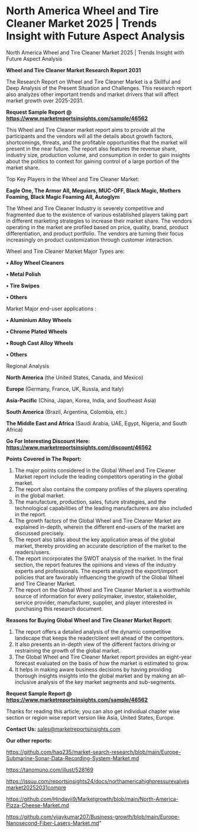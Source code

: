 # North America Wheel and Tire Cleaner Market 2025 | Trends Insight with Future Aspect Analysis
North America Wheel and Tire Cleaner Market 2025 | Trends Insight with Future Aspect Analysis

<strong>Wheel and Tire Cleaner Market Research Report 2031</strong>

The Research Report on Wheel and Tire Cleaner Market is a Skillful and Deep Analysis of the Present Situation and Challenges. This research report also analyzes other important trends and market drivers that will affect market growth over 2025-2031.

<strong>Request Sample Report @ <a href=https://www.marketreportsinsights.com/sample/46562>https://www.marketreportsinsights.com/sample/46562</a></strong>

This Wheel and Tire Cleaner market report aims to provide all the participants and the vendors will all the details about growth factors, shortcomings, threats, and the profitable opportunities that the market will present in the near future. The report also features the revenue share, industry size, production volume, and consumption in order to gain insights about the politics to contest for gaining control of a large portion of the market share.

Top Key Players in the Wheel and Tire Cleaner Market:

<strong>Eagle One, The Armor All, Meguiars, MUC-OFF, Black Magic, Mothers Foaming, Black Magic Foaming All, Autoglym</strong>

The Wheel and Tire Cleaner Industry is severely competitive and fragmented due to the existence of various established players taking part in different marketing strategies to increase their market share. The vendors operating in the market are profiled based on price, quality, brand, product differentiation, and product portfolio. The vendors are turning their focus increasingly on product customization through customer interaction.

Wheel and Tire Cleaner Market Major Types are:

<strong>•  Alloy Wheel Cleaners

•  Metal Polish

•  Tire Swipes

•  Others</strong>

Market Major end-user applications :

<strong>•  Aluminium Alloy Wheels

•  Chrome Plated Wheels

•  Rough Cast Alloy Wheels

•  Others</strong>

Regional Analysis

</u><strong><b>North America</b></strong> (the United States, Canada, and Mexico)

<strong><b>Europe </b></strong>(Germany, France, UK, Russia, and Italy)

<strong><b>Asia-Pacific</b></strong> (China, Japan, Korea, India, and Southeast Asia)

<strong><b>South America</b></strong> (Brazil, Argentina, Colombia, etc.)

<strong><b>The Middle East and Africa</b></strong> (Saudi Arabia, UAE, Egypt, Nigeria, and South Africa)

<strong>Go For Interesting Discount Here: <a href=https://www.marketreportsinsights.com/discount/46562>https://www.marketreportsinsights.com/discount/46562</a></strong>

<strong>Points Covered in The Report:</strong>
<ol>
  <li>The major points considered in the Global Wheel and Tire Cleaner Market report include the leading competitors operating in the global market.</li>
  <li>The report also contains the company profiles of the players operating in the global market.</li>
  <li>The manufacture, production, sales, future strategies, and the technological capabilities of the leading manufacturers are also included in the report.</li>
  <li>The growth factors of the Global Wheel and Tire Cleaner Market are explained in-depth, wherein the different end-users of the market are discussed precisely.</li>
  <li>The report also talks about the key application areas of the global market, thereby providing an accurate description of the market to the readers/users.</li>
  <li>The report incorporates the SWOT analysis of the market. In the final section, the report features the opinions and views of the industry experts and professionals. The experts analyzed the export/import policies that are favorably influencing the growth of the Global Wheel and Tire Cleaner Market.</li>
  <li>The report on the Global Wheel and Tire Cleaner Market is a worthwhile source of information for every policymaker, investor, stakeholder, service provider, manufacturer, supplier, and player interested in purchasing this research document.</li>
</ol>
<strong>Reasons for Buying Global Wheel and Tire Cleaner Market Report:</strong>

<ol>
  <li>The report offers a detailed analysis of the dynamic competitive landscape that keeps the reader/client well ahead of the competitors.</li>
  <li>It also presents an in-depth view of the different factors driving or restraining the growth of the global market.</li>
  <li>The Global Wheel and Tire Cleaner Market report provides an eight-year forecast evaluated on the basis of how the market is estimated to grow.</li>
  <li>It helps in making aware business decisions by having providing thorough insights insights into the global market and by making an all-inclusive analysis of the key market segments and sub-segments.</li>
</ol>
<strong>Request Sample Report @ <a href=https://www.marketreportsinsights.com/sample/46562>https://www.marketreportsinsights.com/sample/46562</a></strong>


Thanks for reading this article; you can also get individual chapter wise section or region wise report version like Asia, United States, Europe.

<strong>Contact Us:</strong>
sales@marketreportsinsights.com

<strong>Our other reports:</strong>

<a href=https://github.com/haq235/market-search-research/blob/main/Europe-Submarine-Sonar-Data-Recording-System-Market.md>https://github.com/haq235/market-search-research/blob/main/Europe-Submarine-Sonar-Data-Recording-System-Market.md</a>

<a href=https://tanomuno.com/illust/528169>https://tanomuno.com/illust/528169</a>

<a href=https://issuu.com/reportsinsights24/docs/northamericahighpressurevalvesmarket20252031compre>https://issuu.com/reportsinsights24/docs/northamericahighpressurevalvesmarket20252031compre</a>

<a href=https://github.com/Hindavii9/Marketgrowth/blob/main/North-America-Pizza-Cheese-Market.md>https://github.com/Hindavii9/Marketgrowth/blob/main/North-America-Pizza-Cheese-Market.md</a>

<a href=https://github.com/vijaykumar207/Business-growth/blob/main/Europe-Nanosecond-Fiber-Lasers-Market.md>https://github.com/vijaykumar207/Business-growth/blob/main/Europe-Nanosecond-Fiber-Lasers-Market.md</a>"
